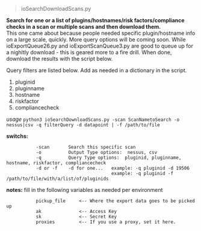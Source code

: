 > ioSearchDownloadScans.py

**Search for one or a list of plugins/hostnames/risk factors/compliance checks in a scan or multiple scans and then download them.**  
This one came about because people needed specific plugin/hostname info on a large scale, quickly.  More query options will be coming soon.  While ioExportQueue26.py and ioExportScanQueue3.py are good to queue up for a nighltly download - this is geared more to a fire drill.  When done, download the results with the script below.

Query filters are listed below. Add as needed in a dictionary in the script.


1. pluginid
2. pluginname
3. hostname
4. riskfactor
5. compliancecheck  

*usage* `python3 ioSearchDownloadScans.py -scan ScanNametoSearch -o nessus|csv -q filterQuery -d datapoint | -f /path/to/file`

******switchs:******    

               -scan       Search this specific scan 
               -o          Output Type options:  nessus, csv
               -q          Query Type options:  pluginid, pluginname, hostname, riskfactor, compliancecheck
               -d or -f    -d for one...   example: -q pluginid -d 19506
                                           example: -q pluginid -f /path/to/file/with/a/list/of/pluginids              

******notes:******      fill in the following variables as needed per environment

               pickup_file     <-- Where the export data goes to be picked up
               ak              <-- Access Key
               sk              <-- Secret Key
               proxies         <-- If you use a proxy, set it here.
